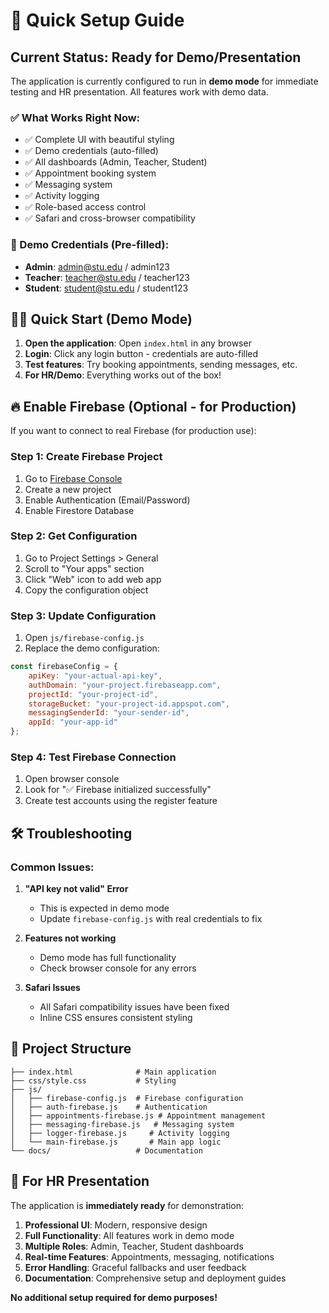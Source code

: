 # 🚀 Quick Setup Guide

## Current Status: Ready for Demo/Presentation

The application is currently configured to run in **demo mode** for immediate testing and HR presentation. All features work with demo data.

### ✅ What Works Right Now:
- ✅ Complete UI with beautiful styling
- ✅ Demo credentials (auto-filled)
- ✅ All dashboards (Admin, Teacher, Student)
- ✅ Appointment booking system
- ✅ Messaging system
- ✅ Activity logging
- ✅ Role-based access control
- ✅ Safari and cross-browser compatibility

### 🔑 Demo Credentials (Pre-filled):
- **Admin**: admin@stu.edu / admin123
- **Teacher**: teacher@stu.edu / teacher123  
- **Student**: student@stu.edu / student123

## 🏃‍♂️ Quick Start (Demo Mode)

1. **Open the application**: Open `index.html` in any browser
2. **Login**: Click any login button - credentials are auto-filled
3. **Test features**: Try booking appointments, sending messages, etc.
4. **For HR/Demo**: Everything works out of the box!

## 🔥 Enable Firebase (Optional - for Production)

If you want to connect to real Firebase (for production use):

### Step 1: Create Firebase Project
1. Go to [Firebase Console](https://console.firebase.google.com)
2. Create a new project
3. Enable Authentication (Email/Password)
4. Enable Firestore Database

### Step 2: Get Configuration
1. Go to Project Settings > General
2. Scroll to "Your apps" section
3. Click "Web" icon to add web app
4. Copy the configuration object

### Step 3: Update Configuration
1. Open `js/firebase-config.js`
2. Replace the demo configuration:

```javascript
const firebaseConfig = {
    apiKey: "your-actual-api-key",
    authDomain: "your-project.firebaseapp.com",
    projectId: "your-project-id",
    storageBucket: "your-project-id.appspot.com",
    messagingSenderId: "your-sender-id",
    appId: "your-app-id"
};
```

### Step 4: Test Firebase Connection
1. Open browser console
2. Look for "✅ Firebase initialized successfully"
3. Create test accounts using the register feature

## 🛠️ Troubleshooting

### Common Issues:

1. **"API key not valid" Error**
   - This is expected in demo mode
   - Update `firebase-config.js` with real credentials to fix

2. **Features not working**
   - Demo mode has full functionality
   - Check browser console for any errors

3. **Safari Issues**
   - All Safari compatibility issues have been fixed
   - Inline CSS ensures consistent styling

## 📱 Project Structure

```
├── index.html              # Main application
├── css/style.css           # Styling
├── js/
│   ├── firebase-config.js  # Firebase configuration
│   ├── auth-firebase.js    # Authentication
│   ├── appointments-firebase.js # Appointment management
│   ├── messaging-firebase.js   # Messaging system
│   ├── logger-firebase.js     # Activity logging
│   └── main-firebase.js       # Main app logic
└── docs/                   # Documentation
```

## 🎯 For HR Presentation

The application is **immediately ready** for demonstration:

1. **Professional UI**: Modern, responsive design
2. **Full Functionality**: All features work in demo mode
3. **Multiple Roles**: Admin, Teacher, Student dashboards
4. **Real-time Features**: Appointments, messaging, notifications
5. **Error Handling**: Graceful fallbacks and user feedback
6. **Documentation**: Comprehensive setup and deployment guides

**No additional setup required for demo purposes!**
